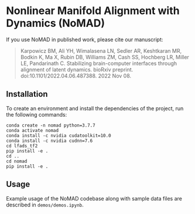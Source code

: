 # Nonlinear Manifold Alignment with Dynamics (NoMAD)
If you use NoMAD in published work, please cite our manuscript: 
> Karpowicz BM, Ali YH, Wimalasena LN, Sedler AR, Keshtkaran MR, Bodkin K, Ma X, Rubin DB, Williams ZM, Cash SS, Hochberg LR, Miller LE, Pandarinath C. Stabilizing brain-computer interfaces through alignment of latent dynamics. bioRxiv preprint. doi:10.1101/2022.04.06.487388. 2022 Nov 08.

## Installation
To create an environment and install the dependencies of the project, run the following commands:

```
conda create -n nomad python=3.7.7
conda activate nomad 
conda install -c nvidia cudatoolkit=10.0 
conda install -c nvidia cudnn=7.6
cd lfads_tf2
pip install -e .
cd ..
cd nomad
pip install -e .
```

## Usage
Example usage of the NoMAD codebase along with sample data files are described in `demos/demos.ipynb`.